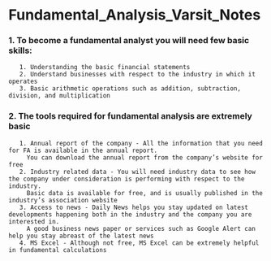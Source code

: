# Fundamental_Analysis_Varsit_Notes

### 1. To become a fundamental analyst you will need few basic skills:

       1. Understanding the basic financial statements
       2. Understand businesses with respect to the industry in which it operates
       3. Basic arithmetic operations such as addition, subtraction, division, and multiplication

### 2. The tools required for fundamental analysis are extremely basic
  
       1. Annual report of the company - All the information that you need for FA is available in the annual report.
         You can download the annual report from the company’s website for free
       2. Industry related data - You will need industry data to see how the company under consideration is performing with respect to the industry.
         Basic data is available for free, and is usually published in the industry’s association website
       3. Access to news - Daily News helps you stay updated on latest developments happening both in the industry and the company you are interested in.
         A good business news paper or services such as Google Alert can help you stay abreast of the latest news
       4. MS Excel - Although not free, MS Excel can be extremely helpful in fundamental calculations
